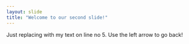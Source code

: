 ```yaml
---
layout: slide
title: "Welcome to our second slide!"
---
```

Just replacing with my text on line no 5.
Use the left arrow to go back!
